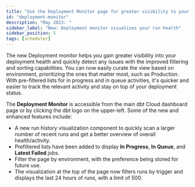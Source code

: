 ```yaml
---
title: "Use the Deployment Monitor page for greater visibility to your job run health"
id: "deployment-monitor"
description: "May 2023: "
sidebar_label: "New: Deployment monitor visualizes your run health"
sidebar_position: 5
tags: [scheduler]
---
```


The new Deployment monitor helps you gain greater visibility into your deployment health and quickly detect any issues with the improved filtering and sorting capabilities. You can now easily curate the view based on environment, prioritizing the ones that matter most, such as Production. With pre-filtered lists for in progress and in queue activities, it's quicker and easier to track the relevant activity and stay on top of your deployment status.

The **Deployment Monitor** is accessible from the main dbt Cloud dashboard page or by clicking the dbt logo on the upper-left. Some of the new and enhanced features include:

- A new run history visualization component to quickly scan a larger number of recent runs and get a better overview of overall health/activity.
- Prefiltered lists have been added to display **In Progress**, **In Queue**, and **Latest Failed** jobs. 
- Filter the page by environment, with the preference being stored for future use. 
- The visualization at the top of the page now filters runs by trigger and displays the last 24 hours of runs, with a limit of 500.

<Lightbox src="/img/docs/dbt-cloud/using-dbt-cloud/deploy-monitor.jpg" width="85%" title="The **Deployment Monitor** dashboard displays overall deployment health and activity, allows you to filter the page by environment, and more" />


